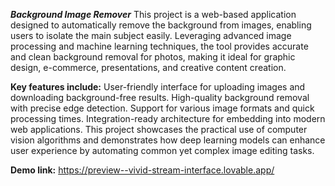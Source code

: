 _**Background Image Remover**_
This project is a web-based application designed to automatically remove the background from images, enabling users to isolate the main subject easily. Leveraging advanced image processing and machine learning techniques, the tool provides accurate and clean background removal for photos, making it ideal for graphic design, e-commerce, presentations, and creative content creation.

**Key features include:**
User-friendly interface for uploading images and downloading background-free results.
High-quality background removal with precise edge detection.
Support for various image formats and quick processing times.
Integration-ready architecture for embedding into modern web applications.
This project showcases the practical use of computer vision algorithms and demonstrates how deep learning models can enhance user experience by automating common yet complex image editing tasks.

**Demo link:** https://preview--vivid-stream-interface.lovable.app/
